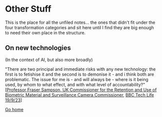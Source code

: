 # Other Stuff
This is the place for all the unfiled notes... the ones that didn't fit under the four transformation categories and sit here until I find they are big enough to need their own place in the structure.

## On new technologies
(In the context of AI, but also more broadly)

"There are two principal and immediate risks with any new technology: the first is to fetishise it and the second is to demonise it - and i think both are problematic. The issue for me is - and will always be -  where is it being used, by whom to what effect, and with what level of accountability?" \[[Professor Fraser Sampson, UK Commissioner for the Retention and Use of Biometric Material and Surveillance Camera Commissioner](https://www.gov.uk/government/people/fraser-sampson), [BBC Tech Life 19/9/23](https://www.bbc.co.uk/sounds/play/w3ct4tqd)\]

[Go home](README.md)
